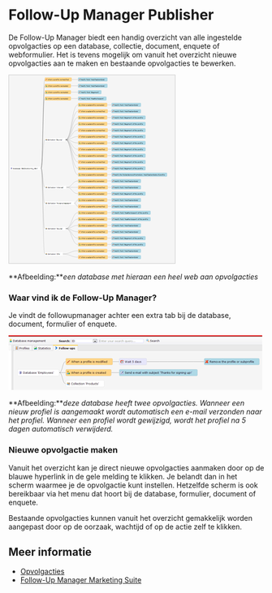 # Follow-Up Manager Publisher

De Follow-Up Manager biedt een handig overzicht van alle ingestelde
opvolgacties op een database, collectie, document, enquete of
webformulier. Het is tevens mogelijk om vanuit het overzicht nieuwe
opvolgacties aan te maken en bestaande opvolgacties te bewerken.

![](../images/overview1.png)

**Afbeelding:***een database met hieraan een heel web aan opvolgacties*

### Waar vind ik de Follow-Up Manager?

Je vindt de followupmanager achter een extra tab bij de database,
document, formulier of enquete.

![](../images/follow-up-tab.png)

**Afbeelding:***deze database heeft twee opvolgacties. Wanneer een nieuw
profiel is aangemaakt wordt automatisch een e-mail verzonden naar het
profiel. Wanneer een profiel wordt gewijzigd, wordt het profiel na 5
dagen automatisch verwijderd.*

### Nieuwe opvolgactie maken

Vanuit het overzicht kan je direct nieuwe opvolgacties aanmaken door op
de blauwe hyperlink in de gele melding te klikken. Je belandt dan in het
scherm waarmee je de opvolgactie kunt instellen. Hetzelfde scherm is ook
bereikbaar via het menu dat hoort bij de database, formulier, document
of enquete.

Bestaande opvolgacties kunnen vanuit het overzicht gemakkelijk worden
aangepast door op de oorzaak, wachtijd of op de actie zelf te klikken.

## Meer informatie

* [Opvolgacties](./followups)
* [Follow-Up Manager Marketing Suite](./follow-up-manager.md)
